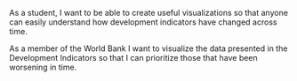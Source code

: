 As a student, I want to be able to create useful visualizations so that anyone can easily understand how development indicators have changed across time. 

As a member of the World Bank I want to visualize the data presented in the Development Indicators so that I can prioritize those that have been worsening in time.  

